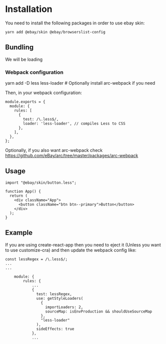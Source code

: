 # Installation

You need to install the following packages in order to use ebay skin:

```
yarn add @ebay/skin @ebay/browserslist-config
```

## Bundling

We will be loading

### Webpack configuration

yarn add -D less less-loader # Optionally install arc-webpack if you need

Then, in your webpack configuration:

```
module.exports = {
  module: {
    rules: [
      {
        test: /\.less$/,
        loader: 'less-loader', // compiles Less to CSS
      },
    ],
  },
};
```

Optionally, if you also want arc-webpack check https://github.com/eBay/arc/tree/master/packages/arc-webpack

## Usage

```
import "@ebay/skin/button.less";

function App() {
  return (
    <div className="App">
      <button className="btn btn--primary">Button</button>
    </div>
  );
}
```

## Example

If you are using create-react-app then you need to eject it (Unless you want to use customize-cra) and then update the webpack config like:

```
const lessRegex = /\.less$/;
...
...

    module: {
        rules: {
            ...
            {
              test: lessRegex,
              use: getStyleLoaders(
                {
                  importLoaders: 2,
                  sourceMap: isEnvProduction && shouldUseSourceMap
                },
                "less-loader"
              ),
              sideEffects: true
            },
            ...
```
